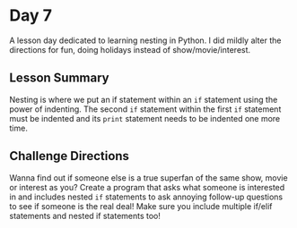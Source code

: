 # Day 7
A lesson day dedicated to learning nesting in Python. I did mildly alter the directions for fun, doing holidays instead of show/movie/interest. 
## Lesson Summary
Nesting is where we put an if statement within an `if` statement using the power of indenting.
The second `if` statement within the first `if` statement must be indented and its `print` statement needs to be indented one more time.
## Challenge Directions
Wanna find out if someone else is a true superfan of the same show, movie or interest as you? 
Create a program that asks what someone is interested in and includes nested `if` statements to ask annoying follow-up questions to see if someone is the real deal!
Make sure you include multiple if/elif statements and nested if statements too!
